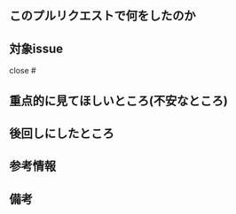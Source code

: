 ## このプルリクエストで何をしたのか

## 対象issue
<!-- 例) close #12 -->
close #

## 重点的に見てほしいところ(不安なところ)

## 後回しにしたところ

## 参考情報

## 備考
